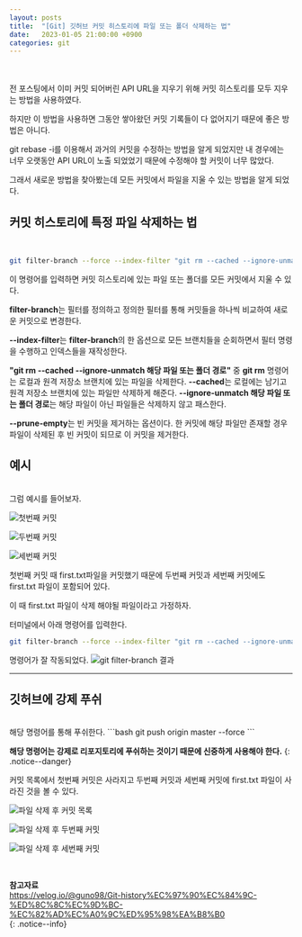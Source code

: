 ```yaml
---
layout: posts
title:  "[Git] 깃허브 커밋 히스토리에 파일 또는 폴더 삭제하는 법"
date:   2023-01-05 21:00:00 +0900
categories: git
---
```

<br>
<br>
전 포스팅에서 이미 커밋 되어버린 API URL을 지우기 위해 커밋 히스토리를 모두 지우는 방법을 사용하였다.

하지만 이 방법을 사용하면 그동안 쌓아왔던 커밋 기록들이 다 없어지기 때문에 좋은 방법은 아니다.

git rebase -i를 이용해서 과거의 커밋을 수정하는 방법을 알게 되었지만 내 경우에는 너무 오랫동안 API URL이 노출 되었었기 때문에 수정해야 할 커밋이 너무 많았다.

그래서 새로운 방법을 찾아봤는데 모든 커밋에서 파일을 지울 수 있는 방법을 알게 되었다.

## 커밋 히스토리에 특정 파일 삭제하는 법
<br>

```bash
git filter-branch --force --index-filter "git rm --cached --ignore-unmatch 해당 파일 또는 폴더 경로" --prune-empty --tag-name-filter cat -- --all
```

이 명령어를 입력하면 커밋 히스토리에 있는 파일 또는 폴더를 모든 커밋에서 지울 수 있다. 

**filter-branch**는 필터를 정의하고 정의한 필터를 통해 커밋들을 하나씩 비교하여 새로운 커밋으로 변경한다.

**--index-filter**는 **filter-branch**의 한 옵션으로 모든 브랜치들을 순회하면서 필터 명령을 수행하고 인덱스들을 재작성한다.

**"git rm --cached --ignore-unmatch 해당 파일 또는 폴더 경로"** 중 **git rm** 명령어는 로컬과 원격 저장소 브랜치에 있는 파일을 삭제한다.
**--cached**는 로컬에는 남기고 원격 저장소 브랜치에 있는 파일만 삭제하게 해준다.
**--ignore-unmatch 해당 파일 또는 폴더 경로**는 해당 파일이 아닌 파일들은 삭제하지 않고 패스한다.

**--prune-empty**는 빈 커밋을 제거하는 옵션이다. 한 커밋에 해당 파일만 존재할 경우 파일이 삭제된 후 빈 커밋이 되므로 이 커밋을 제거한다.

## 예시
<br>
그럼 예시를 들어보자.

![첫번째 커밋](https://user-images.githubusercontent.com/77378301/213873655-7e064f9a-b2d1-425f-adb3-698d2ab177e5.png)

![두번째 커밋](https://user-images.githubusercontent.com/77378301/213873715-12856481-65ac-47e0-bad6-5aa5f57d9ebc.png)

![세번째 커밋](https://user-images.githubusercontent.com/77378301/213873616-d7263077-3357-45af-aea7-84e0964354f9.png)

첫번째 커밋 때 first.txt파일을 커밋했기 때문에 두번째 커밋과 세번째 커밋에도 first.txt 파일이 포함되어 있다.

이 때 first.txt 파일이 삭제 해야될 파일이라고 가정하자.

터미널에서 아래 명령어를 입력한다.
```bash
git filter-branch --force --index-filter "git rm --cached --ignore-unmatch ./first.txt" --prune-empty --tag-name-filter cat -- --all
```

명령어가 잘 작동되었다.
![git filter-branch 결과](https://user-images.githubusercontent.com/77378301/213873981-19188973-b7f6-4510-bfb8-311e3ce2cde3.png)


___

## 깃허브에 강제 푸쉬
<br>
해당 명령어를 통해 푸쉬한다. 
```bash
git push origin master --force
```

**해당 명령어는 강제로 리포지토리에 푸쉬하는 것이기 때문에 신중하게 사용해야 한다.**
{: .notice--danger}
<br>

커밋 목록에서 첫번째 커밋은 사라지고 두번째 커밋과 세번째 커밋에 first.txt 파일이 사라진 것을 볼 수 있다.

![파일 삭제 후 커밋 목록](https://user-images.githubusercontent.com/77378301/213874353-76b4b641-aa19-4af7-b274-1d171aa6eff5.png)

![파일 삭제 후 두번째 커밋](https://user-images.githubusercontent.com/77378301/213874389-fdecca75-907c-4bf1-a40c-7b25a335d0d9.png)

![파일 삭제 후 세번째 커밋](https://user-images.githubusercontent.com/77378301/213874374-1906ebcd-0149-44c3-b862-850cee7f86cd.png)

<br>

**참고자료**<br> 
<https://velog.io/@guno98/Git-history%EC%97%90%EC%84%9C-%ED%8C%8C%EC%9D%BC-%EC%82%AD%EC%A0%9C%ED%95%98%EA%B8%B0><br>
{: .notice--info}